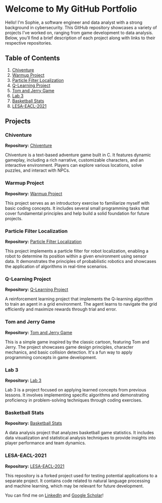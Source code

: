 # Welcome to My GitHub Portfolio

Hello! I'm Sophie, a software engineer and data analyst with a strong background in cybersecurity. This GitHub repository showcases a variety of projects I've worked on, ranging from game development to data analysis. Below, you'll find a brief description of each project along with links to their respective repositories.

## Table of Contents

1. [Chiventure](#chiventure)
2. [Warmup Project](#warmup-project)
3. [Particle Filter Localization](#particle-filter-localization)
4. [Q-Learning Project](#q-learning-project)
5. [Tom and Jerry Game](#tom-and-jerry-game)
6. [Lab 3](#lab-3)
7. [Basketball Stats](#basketball-stats)
8. [LESA-EACL-2021](#lesa-eacl-2021)

## Projects

### Chiventure
**Repository:** [Chiventure](https://github.com/Purrsephone/chiventure)

Chiventure is a text-based adventure game built in C. It features dynamic gameplay, including a rich narrative, customizable characters, and an interactive environment. Players can explore various locations, solve puzzles, and interact with NPCs.

### Warmup Project
**Repository:** [Warmup Project](https://github.com/Purrsephone/warmup_project)

This project serves as an introductory exercise to familiarize myself with basic coding concepts. It includes several small programming tasks that cover fundamental principles and help build a solid foundation for future projects.

### Particle Filter Localization
**Repository:** [Particle Filter Localization](https://github.com/Purrsephone/particle_filter_localization_project)

This project implements a particle filter for robot localization, enabling a robot to determine its position within a given environment using sensor data. It demonstrates the principles of probabilistic robotics and showcases the application of algorithms in real-time scenarios.

### Q-Learning Project
**Repository:** [Q-Learning Project](https://github.com/Purrsephone/q_learning_project)

A reinforcement learning project that implements the Q-learning algorithm to train an agent in a grid environment. The agent learns to navigate the grid efficiently and maximize rewards through trial and error.

### Tom and Jerry Game
**Repository:** [Tom and Jerry Game](https://github.com/Purrsephone/tom-jerry)

This is a simple game inspired by the classic cartoon, featuring Tom and Jerry. The project showcases game design principles, character mechanics, and basic collision detection. It's a fun way to apply programming concepts in game development.

### Lab 3
**Repository:** [Lab 3](https://github.com/Purrsephone/lab3)

Lab 3 is a project focused on applying learned concepts from previous lessons. It involves implementing specific algorithms and demonstrating proficiency in problem-solving techniques through coding exercises.

### Basketball Stats
**Repository:** [Basketball Stats](https://github.com/Purrsephone/Basketball_Stats)

A data analysis project that analyzes basketball game statistics. It includes data visualization and statistical analysis techniques to provide insights into player performance and team dynamics.

### LESA-EACL-2021
**Repository:** [LESA-EACL-2021](https://github.com/Purrsephone/LESA-EACL-2021)

This repository is a forked project used for testing potential applications to a separate project. It contains code related to natural language processing and machine learning, which may be relevant for future development.

You can find me on [LinkedIn](https://www.linkedin.com/in/sophie-veys-93ab34272/) and [Google Scholar](https://scholar.google.com/citations?user=Yagd3CIAAAAJ&hl=en)! 

